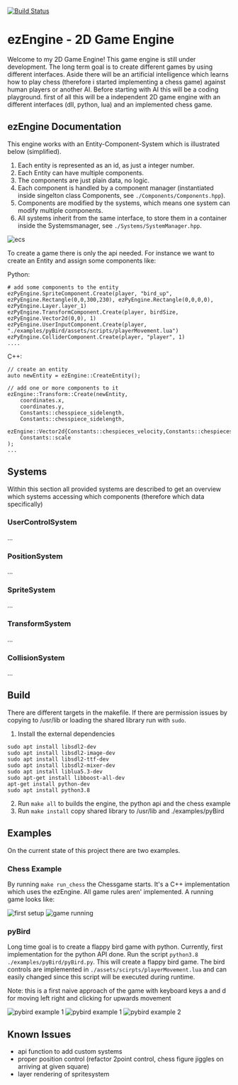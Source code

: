 [![Build Status](https://dev.azure.com/thomassedlmair/ezEngine/_apis/build/status/ThoSe1990.ezEngine?branchName=master)](https://dev.azure.com/thomassedlmair/ezEngine/_build/latest?definitionId=6&branchName=master)

# ezEngine - 2D Game Engine
  
Welcome to my 2D Game Engine! This game engine is still under development. The long term goal is to create different games by using different interfaces. Aside there will be an artificial intelligence which learns how to play chess (therefore i started implementing a chess game) against human players or another AI. Before starting with AI this will be a coding playground. first of all this will be a independent 2D game engine with an different interfaces (dll, python, lua) and an implemented chess game.
  

## ezEngine Documentation

This engine works with an Entity-Component-System which is illustrated below (simplified). 

1. Each entity is represented as an id, as just a integer number. 
2. Each Entity can have multiple components. 
3. The components are just plain data, no logic. 
4. Each component is handled by a component manager (instantiated inside singelton class Components, see `./Components/Components.hpp`).
5. Components are modified by the systems, which means one system can modify multiple components.
6. All systems inherit from the same interface, to store them in a container inside the Systemsmanager, see `./Systems/SystemManager.hpp`. 
  
  
![ecs](./screenshots/ecs.png)

  
To create a game there is only the api needed. For instance we want to create an Entity and assign some components like:  
  
Python:
````UserControlSystem
# add some components to the entity
ezPyEngine.SpriteComponent.Create(player, "bird_up", ezPyEngine.Rectangle(0,0,300,230), ezPyEngine.Rectangle(0,0,0,0), ezPyEngine.Layer.layer_1)
ezPyEngine.TransformComponent.Create(player, birdSize, ezPyEngine.Vector2d(0,0), 1)
ezPyEngine.UserInputComponent.Create(player, "./examples/pyBird/assets/scripts/playerMovement.lua")
ezPyEngine.ColliderComponent.Create(player, "player", 1)
....
````
  
C++:
````
// create an entity
auto newEntity = ezEngine::CreateEntity();

// add one or more components to it 
ezEngine::Transform::Create(newEntity, 
    coordinates.x,
    coordinates.y,
    Constants::chesspiece_sidelength,
    Constants::chesspiece_sidelength,
    ezEngine::Vector2d{Constants::chespieces_velocity,Constants::chespieces_velocity},
    Constants::scale
);
...
````

## Systems

Within this section all provided systems are described to get an overview which systems accessing which components (therefore which data specifically)

### UserControlSystem
...
### PositionSystem
...
### SpriteSystem
...
### TransformSystem
...
### CollisionSystem
...

## Build 
There are different targets in the makefile. If there are permission issues by copying to /usr/lib or loading the shared library run with `sudo`.

1. Install the external dependencies
````
sudo apt install libsdl2-dev
sudo apt install libsdl2-image-dev
sudo apt install libsdl2-ttf-dev
sudo apt install libsdl2-mixer-dev
sudo apt install liblua5.3-dev
sudo apt-get install libboost-all-dev
apt-get install python-dev
sudo apt install python3.8
````

2. Run `make all` to builds the engine, the python api and the chess example
3. Run `make install` copy shared library to /usr/lib and ./examples/pyBird


## Examples

On the current state of this project there are two examples.

### Chess Example

By running `make run_chess` the Chessgame starts. It's a C++ implementation which uses the ezEngine. All game rules aren' implemented. A running game looks like:

![first setup](./screenshots/default_setup.PNG)
![game running](./screenshots/chessgame.PNG)
  
### pyBird

Long time goal is to create a flappy bird game with python. Currently, first implementation for the python API done. Run the script `python3.8 ./examples/pyBird/pyBird.py`. This will create a flappy bird game. The bird controls are implemented in `./assets/scirpts/playerMovement.lua` and can easily changed since this script will be executed during runtime.
  
Note: this is a first naive approach of the game with keyboard keys a and d for moving left right and clicking for upwards movement



![pybird example 1](./screenshots/pybird.gif)
![pybird example 1](./screenshots/pybird_1.PNG)
![pybird example 2](./screenshots/pybird_2.PNG)


## Known Issues

- api function to add custom systems
- proper position control (refactor 2point control, chess figure jiggles on arriving at given square)
- layer rendering of spritesystem